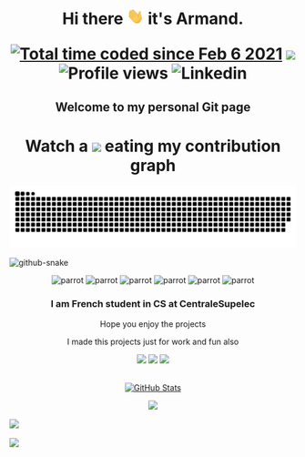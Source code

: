 <h1 align="center">Hi there <img  src="https://raw.githubusercontent.com/ABSphreak/ABSphreak/master/gifs/Hi.gif" width="30px"> it's Armand.                
 
<p align=center>  
 <a href="https://gpvc.arturio.dev/Armand-Morin" target="_blank">  
  <a href="https://wakatime.com/@b6da5011-d12e-47d0-ac0c-60847ca1034a"><img src="https://wakatime.com/badge/user/b6da5011-d12e-47d0-ac0c-60847ca1034a.svg" alt="Total time coded since Feb 6 2021" /></a>
  <img src="https://img.shields.io/badge/Views-Counting...-blue"/>   
  <img src="https://img.shields.io/badge/Profile%20Views-Over%209000!-brightgreen" alt="Profile views"/> 
  <img src="https://img.shields.io/badge/Armand_Morin-blue?style=flat-square&logo=Linkedin&logoColor=white&link=https://www.linkedin.com/in/armand-morin" alt="Linkedin" /> 
  </a>
</p>

<h2 align="center">  Welcome to my personal Git page </h2>
</h1>

<h1 align='center'> 
 Watch a <img src="https://cultofthepartyparrot.com/guests/hd/partygeeko.gif" width="45px"> eating my contribution graph  
</h1>

![GitHub Contribution Grid Snake](https://github.com/Armand-Morin/Armand-Morin/blob/output/github-contribution-grid-snake-dark.svg)


<picture>
  <source media="(prefers-color-scheme: dark)" srcset="github-snake-dark.svg" />
  <source media="(prefers-color-scheme: light)" srcset="github-snake.svg" />
  <img alt="github-snake" src="github-snake.svg" />
</picture>

<p align="center">       
 <!-- <img src="https://github.com/Armand-Morin/Armand-Morin/blob/output/github-contribution-grid-snake.svg" alt="snake"> -->
 </center>  

 
 </p>
<p align="center">       
 <img src="https://cultofthepartyparrot.com/parrots/hd/ultrafastparrot.gif" alt="parrot" width="110" height="120">
 <img src="https://cultofthepartyparrot.com/parrots/hd/ultrafastparrot.gif" alt="parrot" width="110" height="120">
 <img src="https://cultofthepartyparrot.com/parrots/hd/ultrafastparrot.gif" alt="parrot" width="110" height="120">
 <img src="https://cultofthepartyparrot.com/parrots/hd/ultrafastparrot.gif" alt="parrot" width="110" height="120">
 <img src="https://cultofthepartyparrot.com/parrots/hd/ultrafastparrot.gif" alt="parrot" width="110" height="120">
 <img src="https://cultofthepartyparrot.com/parrots/hd/ultrafastparrot.gif" alt="parrot" width="110" height="120">
 </center>        
 </p>

<p align=center>
<h3 align="center">  I am French student in CS at CentraleSupelec </h3>
<p align=center> Hope you enjoy the projects </p>
<p align=center> I made this projects just for work and fun also </p>
</p>


<p align="center">
  <img height="50%" width="auto" src ="https://github-readme-stats.vercel.app/api?username=Armand-Morin&show_icons=true&count_private=true&theme=darcula&hide_border=true&hide=issues,contribs&bg_color=00000000">
  <img height="50%" width="auto" src ="https://github-readme-stats.vercel.app/api/top-langs/?username=Armand-Morin&layout=compact&hide_border=true&theme=darcula&bg_color=00000000&langs_count=6&hide=jupyter%20notebook,tex,css,php&exclude_repo=Pacman-AI">
  <img src ="https://github-readme-streak-stats.herokuapp.com?user=vinitshahdeo&theme=darcula&hide_border=true&background=FFFFFF00">
  <br>
  <br>
</p>

<p align="center">
  <a href="https://media.giphy.com/media/3oz8xAmBuHhBOOXIv6/giphy.gif">
    <img src="https://media.giphy.com/media/3oz8xAmBuHhBOOXIv6/giphy.gif" alt="GitHub Stats" width="220" height="240">
  </a>
</p>


<p align="center">
 <a href="https://wakatime.com"><img src="https://wakatime.com/share/@armand_morin/c616a32c-c2fa-4790-8d23-ee29d0139052.png" /></a>
 
 <a href="https://wakatime.com"><img src="https://wakatime.com/share/@armand_morin/be527e7c-f919-43e0-991e-3e5d217a84d6.png" /></a>

 <a href="https://wakatime.com"><img src="https://wakatime.com/share/@armand_morin/e3ee5961-ed13-4e69-90eb-28dbf427c14a.png" /></a>
 
</p>

